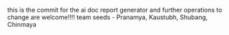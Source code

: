 this is the commit for the ai doc report generator and further operations to change are welcome!!!! 
team seeds - Pranamya, Kaustubh, Shubang, Chinmaya
